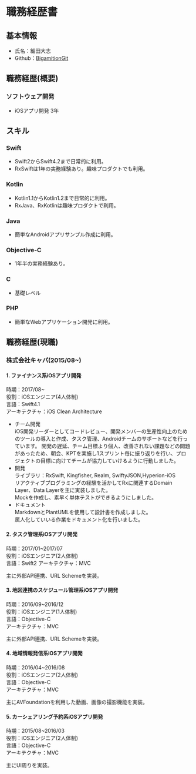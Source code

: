 # 職務経歴書

## 基本情報

- 氏名：細田大志
- Github：[BigamitionGit](https://github.com/BigamitionGit)

## 職務経歴(概要)

### ソフトウェア開発
- iOSアプリ開発 3年

## スキル

### Swift
- Swift2からSwift4.2まで日常的に利用。
- RxSwiftは1年の実務経験あり。趣味プロダクトでも利用。

### Kotlin
- Kotlin1.1からKotlin1.2まで日常的に利用。
- RxJava、RxKotlinは趣味プロダクトで利用。

### Java
- 簡単なAndroidアプリサンプル作成に利用。

### Objective-C
- 1年半の実務経験あり。

### C
- 基礎レベル

### PHP
- 簡単なWebアプリケーション開発に利用。

## 職務経歴(現職)
### 株式会社キャパ(2015/08~)

#### 1. ファイナンス系iOSアプリ開発
時期：2017/08~  
役割：iOSエンジニア(4人体制)  
言語：Swift4.1  
アーキテクチャ：iOS Clean Architecture  

- チーム開発  
  iOS開発リーダーとしてコードレビュー、開発メンバーの生産性向上のためのツールの導入と作成、タスク管理、Androidチームのサポートなどを行っています。
  開発の遅延、チーム目標より個人、改善されない課題などの問題があったため、朝会、KPTを実施し1スプリント毎に振り返りを行い、プロジェクトの目標に向けてチームが協力していけるように行動しました。
- 開発  
  ライブラリ：RxSwift, Kingfisher, Realm, SwiftyJSON,Hyperion-iOS  
  リアクティブプログラミングの経験を活かしてRxに関連するDomain Layer、Data Layerを主に実装しました。  
  Mockを作成し、素早く単体テストができるようにしました。  
- ドキュメント  
  MarkdownとPlantUMLを使用して設計書を作成しました。  
  属人化していいる作業をドキュメント化を行いました。

#### 2. タスク管理系iOSアプリ開発
時期：2017/01~2017/07  
役割：iOSエンジニア(2人体制)  
言語：Swift2
アーキテクチャ：MVC

主に外部API連携、URL Schemeを実装。  

#### 3. 地図連携のスケジュール管理系iOSアプリ開発
時期：2016/09~2016/12  
役割：iOSエンジニア(1人体制)  
言語：Objective-C  
アーキテクチャ：MVC

主に外部API連携、URL Schemeを実装。

#### 4. 地域情報発信系iOSアプリ開発
時期：2016/04~2016/08  
役割：iOSエンジニア(2人体制)  
言語：Objective-C  
アーキテクチャ：MVC  

主にAVFoundationを利用した動画、画像の撮影機能を実装。

#### 5. カーシェアリング予約系iOSアプリ開発
時期：2015/08~2016/03  
役割：iOSエンジニア(2人体制)  
言語：Objective-C  
アーキテクチャ：MVC  

主にUI周りを実装。  
